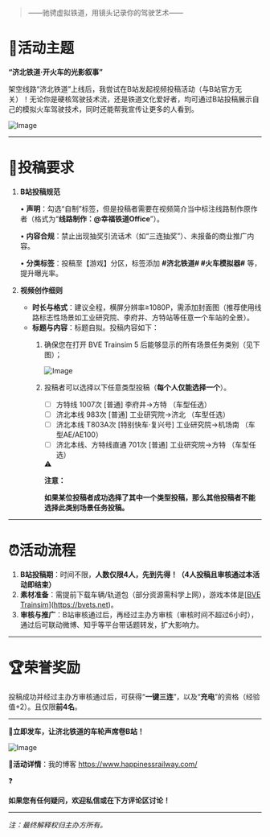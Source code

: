 > ——驰骋虚拟铁道，用镜头记录你的驾驶艺术——
> 

# **📢活动主题**

**“济北铁道·开火车的光影叙事”**

架空线路“济北铁道”上线后，我尝试在B站发起视频投稿活动（与B站官方无关）！无论你是硬核驾驶技术流，还是铁道文化爱好者，均可通过B站投稿展示自己的模拟火车驾驶技术，同时还能帮我宣传让更多的人看到。

![Image](https://github.com/user-attachments/assets/d7a1f8cd-3dff-4fcc-96a5-2aec3ffda4be)

---

# **🎯投稿要求**

1. **B站投稿规范**
    
    • **声明**：勾选“自制”标签，但是投稿者需要在视频简介当中标注线路制作原作者（格式为“**线路制作：@幸福铁道Office**”）。
    
    • **内容合规**：禁止出现抽奖引流话术（如“三连抽奖”）、未报备的商业推广内容。
    
    • **分类标签**：投稿至【游戏】分区，标签添加 **#济北铁道# #火车模拟器#** 等，提升曝光率。
    
2. **视频创作细则**
    - **时长与格式**：建议全程，横屏分辨率≥1080P，需添加封面图（推荐使用线路标志性场景如工业研究院、李府井、方特站等任意一个车站的全景）。
    - **标题与内容**：标题自拟。投稿内容如下：
        1. 确保您在打开 BVE Trainsim 5 后能够显示的所有场景任务类别（见下图）；
            
            
            ![Image](https://github.com/user-attachments/assets/4898b923-db92-4280-b7e5-26ae43fbdb4d)
            
            
        2. 投稿者可以选择以下任意类型投稿（**每个人仅能选择一个**）。
            - [ ]  方特线 1007次 [普通] 李府井→方特 （车型任选）
            - [ ]  济北本线 983次 [普通] 工业研究院→济北 （车型任选）
            - [ ]  济北本线 T803A次 [特别快车·复兴号] 工业研究院→机场南 （车型AE/AE100）
            - [ ]  济北本线、方特线直通  701次 [普通] 工业研究院→方特 （车型任选）
            
            <aside>
            ⚠️
            
            **注意：**
            
            **如果某位投稿者成功选择了其中一个类型投稿，那么其他投稿者不能选择此类别场景任务投稿。**
            
            </aside>
            

---

# **⏰活动流程**

1. **B站投稿期**：时间不限，**人数仅限4人，先到先得！（4人投稿且审核通过本活动即结束）**
2. **素材准备**：需提前下载车辆/轨道包（部分资源需科学上网），游戏本体是[[BVE Trainsim](https://bvets.net/)](https://bvets.net)。
3. **审核与推广**：B站审核通过后，再经过主办方审核（审核时间不超过6小时），通过后可联动微博、知乎等平台带话题转发，扩大影响力。

---

# **🏆荣誉奖励**

投稿成功并经过主办方审核通过后，可获得“**一键三连**”，以及“**充电**”的资格（经验值+2）。且仅限**前4名**。

---

**🚞立即发车，让济北铁道的车轮声席卷B站！**

![Image](https://github.com/user-attachments/assets/a1672ff5-b455-4302-91cc-19bcb81d1f8b)

**🔗活动详情**：我的博客 https://www.happinessrailway.com/

<aside>
❓

**如果您有任何疑问，欢迎私信或在下方评论区讨论！**

</aside>

---

*注：最终解释权归主办方所有。*